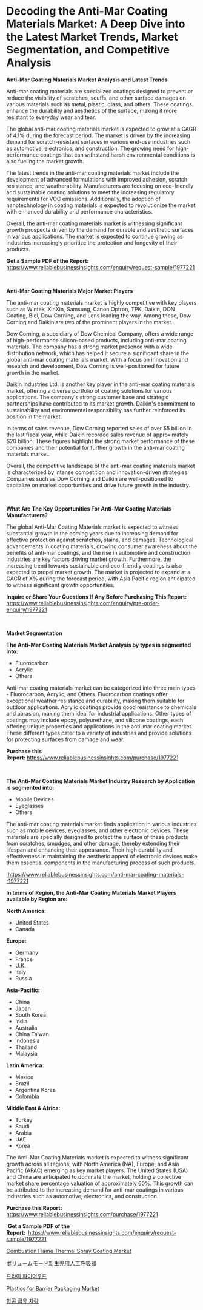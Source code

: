 <p><h1>Decoding the Anti-Mar Coating Materials Market: A Deep Dive into the Latest Market Trends, Market Segmentation, and Competitive Analysis</h1></p><p><strong>Anti-Mar Coating Materials Market Analysis and Latest Trends</strong></p>
<p><p>Anti-mar coating materials are specialized coatings designed to prevent or reduce the visibility of scratches, scuffs, and other surface damages on various materials such as metal, plastic, glass, and others. These coatings enhance the durability and aesthetics of the surface, making it more resistant to everyday wear and tear.</p><p>The global anti-mar coating materials market is expected to grow at a CAGR of 4.1% during the forecast period. The market is driven by the increasing demand for scratch-resistant surfaces in various end-use industries such as automotive, electronics, and construction. The growing need for high-performance coatings that can withstand harsh environmental conditions is also fueling the market growth.</p><p>The latest trends in the anti-mar coating materials market include the development of advanced formulations with improved adhesion, scratch resistance, and weatherability. Manufacturers are focusing on eco-friendly and sustainable coating solutions to meet the increasing regulatory requirements for VOC emissions. Additionally, the adoption of nanotechnology in coating materials is expected to revolutionize the market with enhanced durability and performance characteristics.</p><p>Overall, the anti-mar coating materials market is witnessing significant growth prospects driven by the demand for durable and aesthetic surfaces in various applications. The market is expected to continue growing as industries increasingly prioritize the protection and longevity of their products.</p></p>
<p><strong>Get a Sample PDF of the Report:&nbsp;</strong> <a href="https://www.reliablebusinessinsights.com/enquiry/request-sample/1977221">https://www.reliablebusinessinsights.com/enquiry/request-sample/1977221</a></p>
<p>&nbsp;</p>
<p><strong>Anti-Mar Coating Materials Major Market Players</strong></p>
<p><p>The anti-mar coating materials market is highly competitive with key players such as Wintek, XinXin, Samsung, Canon Optron, TPK, Daikin, DON Coating, Biel, Dow Corning, and Lens leading the way. Among these, Dow Corning and Daikin are two of the prominent players in the market.</p><p>Dow Corning, a subsidiary of Dow Chemical Company, offers a wide range of high-performance silicon-based products, including anti-mar coating materials. The company has a strong market presence with a wide distribution network, which has helped it secure a significant share in the global anti-mar coating materials market. With a focus on innovation and research and development, Dow Corning is well-positioned for future growth in the market.</p><p>Daikin Industries Ltd. is another key player in the anti-mar coating materials market, offering a diverse portfolio of coating solutions for various applications. The company's strong customer base and strategic partnerships have contributed to its market growth. Daikin's commitment to sustainability and environmental responsibility has further reinforced its position in the market.</p><p>In terms of sales revenue, Dow Corning reported sales of over $5 billion in the last fiscal year, while Daikin recorded sales revenue of approximately $20 billion. These figures highlight the strong market performance of these companies and their potential for further growth in the anti-mar coating materials market.</p><p>Overall, the competitive landscape of the anti-mar coating materials market is characterized by intense competition and innovation-driven strategies. Companies such as Dow Corning and Daikin are well-positioned to capitalize on market opportunities and drive future growth in the industry.</p></p>
<p>&nbsp;</p>
<p><strong>What Are The Key Opportunities For Anti-Mar Coating Materials Manufacturers?</strong></p>
<p><p>The global Anti-Mar Coating Materials market is expected to witness substantial growth in the coming years due to increasing demand for effective protection against scratches, stains, and damages. Technological advancements in coating materials, growing consumer awareness about the benefits of anti-mar coatings, and the rise in automotive and construction industries are key factors driving market growth. Furthermore, the increasing trend towards sustainable and eco-friendly coatings is also expected to propel market growth. The market is projected to expand at a CAGR of X% during the forecast period, with Asia Pacific region anticipated to witness significant growth opportunities.</p></p>
<p><strong>Inquire or Share Your Questions If Any Before Purchasing This Report:</strong> <a href="https://www.reliablebusinessinsights.com/enquiry/pre-order-enquiry/1977221">https://www.reliablebusinessinsights.com/enquiry/pre-order-enquiry/1977221</a></p>
<p>&nbsp;</p>
<p><strong>Market Segmentation</strong></p>
<p><strong>The Anti-Mar Coating Materials Market Analysis by types is segmented into:</strong></p>
<p><ul><li>Fluorocarbon</li><li>Acrylic</li><li>Others</li></ul></p>
<p><p>Anti-mar coating materials market can be categorized into three main types - Fluorocarbon, Acrylic, and Others. Fluorocarbon coatings offer exceptional weather resistance and durability, making them suitable for outdoor applications. Acrylic coatings provide good resistance to chemicals and abrasion, making them ideal for industrial applications. Other types of coatings may include epoxy, polyurethane, and silicone coatings, each offering unique properties and applications in the anti-mar coating market. These different types cater to a variety of industries and provide solutions for protecting surfaces from damage and wear.</p></p>
<p><strong>Purchase this Report:&nbsp;</strong><a href="https://www.reliablebusinessinsights.com/purchase/1977221">https://www.reliablebusinessinsights.com/purchase/1977221</a></p>
<p>&nbsp;</p>
<p><strong>The Anti-Mar Coating Materials Market Industry Research by Application is segmented into:</strong></p>
<p><ul><li>Mobile Devices</li><li>Eyeglasses</li><li>Others</li></ul></p>
<p><p>The anti-mar coating materials market finds application in various industries such as mobile devices, eyeglasses, and other electronic devices. These materials are specially designed to protect the surface of these products from scratches, smudges, and other damage, thereby extending their lifespan and enhancing their appearance. Their high durability and effectiveness in maintaining the aesthetic appeal of electronic devices make them essential components in the manufacturing process of such products.</p></p>
<p><a href="https://www.reliablebusinessinsights.com/anti-mar-coating-materials-r1977221">&nbsp;https://www.reliablebusinessinsights.com/anti-mar-coating-materials-r1977221</a></p>
<p><strong>In terms of Region, the Anti-Mar Coating Materials Market Players available by Region are:</strong></p>
<p>
    <p> <strong> North America: </strong>
        <ul>
            <li>United States</li>
            <li>Canada</li>
        </ul>
        </p> 
    <p> <strong> Europe: </strong>
        <ul>
            <li>Germany</li>
            <li>France</li>
            <li>U.K.</li>
            <li>Italy</li>
            <li>Russia</li>
        </ul>
        </p> 
    <p> <strong> Asia-Pacific: </strong>
        <ul>
            <li>China</li>
            <li>Japan</li>
            <li>South Korea</li>
            <li>India</li>
            <li>Australia</li>
            <li>China Taiwan</li>
            <li>Indonesia</li>
            <li>Thailand</li>
            <li>Malaysia</li>
        </ul>
        </p> 
    <p> <strong> Latin America: </strong>
        <ul>
            <li>Mexico</li>
            <li>Brazil</li>
            <li>Argentina Korea</li>
            <li>Colombia</li>
        </ul>
        </p> 
    <p> <strong> Middle East & Africa: </strong>
        <ul>
            <li>Turkey</li>
            <li>Saudi</li>
            <li>Arabia</li>
            <li>UAE</li>
            <li>Korea</li>
        </ul>
    </p>
    </p>
<p><p>The Anti-Mar Coating Materials market is expected to witness significant growth across all regions, with North America (NA), Europe, and Asia Pacific (APAC) emerging as key market players. The United States (USA) and China are anticipated to dominate the market, holding a collective market share percentage valuation of approximately 60%. This growth can be attributed to the increasing demand for anti-mar coatings in various industries such as automotive, electronics, and construction.</p></p>
<p><strong>Purchase this Report: </strong><a href="https://www.reliablebusinessinsights.com/purchase/1977221">https://www.reliablebusinessinsights.com/purchase/1977221</a></p>
<p>&nbsp;<strong>Get a Sample PDF of the Report:&nbsp;&nbsp;</strong><a href="https://www.reliablebusinessinsights.com/enquiry/request-sample/1977221">https://www.reliablebusinessinsights.com/enquiry/request-sample/1977221</a></p>
<p><strong></strong></p>
<p><p><a href="https://github.com/vimar16th/Market-Research-Report-List-5/blob/main/combustion-flame-thermal-spray-coating-market.md">Combustion Flame Thermal Spray Coating Market</a></p><p><a href="https://github.com/TysonKub/Market-Research-Report-List-1/blob/main/8987583139109.md">ボリュームモード新生児用人工呼吸器</a></p><p><a href="https://github.com/valroy852/Market-Research-Report-List-1/blob/main/2950277145425.md">드라이 파이어우드</a></p><p><a href="https://github.com/JameTravis/Market-Research-Report-List-5/blob/main/plastics-for-barrier-packaging-market.md">Plastics for Barrier Packaging Market</a></p><p><a href="https://github.com/RonSpencer61/Market-Research-Report-List-1/blob/main/5850458145426.md">항공 급유 차량</a></p></p>